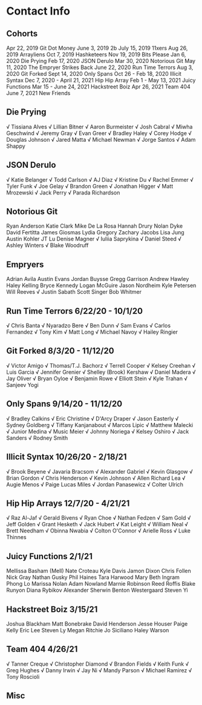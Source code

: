 # Contact Info

## Cohorts

Apr 22, 2019 Git Dot Money
June 3, 2019 2b
July 15, 2019 11xers
Aug 26, 2019 Arrayliens
Oct 7, 2019 Hashketeers
Nov 19, 2019 Bits Please
Jan 6, 2020 Die Prying
Feb 17, 2020 JSON Derulo
Mar 30, 2020 Notorious Git
May 11, 2020 The Empryer Strikes Back
June 22, 2020 Run Time Terrors
Aug 3, 2020 Git Forked
Sept 14, 2020 Only Spans
Oct 26 - Feb 18, 2020 Illicit Syntax
Dec 7, 2020 - April 21, 2021 Hip Hip Array
Feb 1 - May 13, 2021 Juicy Functions
Mar 15 - June 24, 2021 Hackstreet Boiz
Apr 26, 2021 Team 404
June 7, 2021 New Friends

## Die Prying

√ Tissiana Alves
√ Lillian Bitner
√ Aaron Burmeister
√ Josh Cabral
√ Miwha Geschwind
√ Jeremy Gray
√ Evan Greer
√ Bradley Haley
√ Corey Hodge
√ Douglas Johnson
√ Jared Matta
√ Michael Newman
√ Jorge Santos
√ Adam Shappy

## JSON Derulo

√ Katie Belanger
√ Todd Carlson
√ AJ Diaz
√ Kristine Du
√ Rachel Emmer
√ Tyler Funk
√ Joe Gelay
√ Brandon Green
√ Jonathan Higger
√ Matt Mrozewski
√ Jack Perry
√ Parada Richardson

## Notorious Git

Ryan Anderson
Katie Clark
Mike De La Rosa
Hannah Drury
Nolan Dyke
David Fertitta
James Giosmas
Lydia Gregory
Zachary Jacobs
Lisa Jung
Austin Kohler
JT Lu
Denise Magner
√ Iuliia Saprykina
√ Daniel Steed
√ Ashley Winters
√ Blake Woodruff

## Empryers

Adrian Avila
Austin Evans
Jordan Buysse
Gregg Garrison
Andrew Hawley
Haley Kelling
Bryce Kennedy
Logan McGuire
Jason Nordheim
Kyle Petersen
Will Reeves
√ Justin Sabath
Scott Singer
Bob Whitmer

## Run Time Terrors 6/22/20 - 10/1/20

√ Chris Banta
√ Nyaradzo Bere
√ Ben Dunn
√ Sam Evans
√ Carlos Fernandez
√ Tony Kim
√ Matt Long
√ Michael Navoy
√ Hailey Ringier

## Git Forked 8/3/20 - 11/12/20

√ Victor Amigo
√ Thomas/T.J. Bachorz
√ Terrell Cooper
√ Kelsey Creehan
√ Luis Garcia
√ Jennifer Grenier
√ Shelley (Brook) Kershaw
√ Daniel Madera
√ Jay Oliver
√ Bryan Oyloe
√ Benjamin Rowe
√ Elliott Stein
√ Kyle Trahan
√ Sanjeev Yogi

## Only Spans 9/14/20 - 11/12/20

√ Bradley Calkins
√ Eric Christine
√ D'Arcy Draper
√ Jason Easterly
√ Sydney Goldberg
√ Tiffany Kanjanabout
√ Marcos Lipic
√ Matthew Malecki
√ Junior Medina
√ Music Meier
√ Johnny Noriega
√ Kelsey Oshiro
√ Jack Sanders
√ Rodney Smith

## Illicit Syntax 10/26/20 - 2/18/21

√ Brook Beyene
√ Javaria Bracsom
√ Alexander Gabriel
√ Kevin Glasgow
√ Brian Gordon
√ Chris Henderson
√ Kevin Johnson
√ Allen Richard Lea
√ Augie Menos
√ Paige Lucas Miles
√ Jordan Panasewicz
√ Colter Ulrich

## Hip Hip Arrays 12/7/20 - 4/21/21

√ Raz Al-Jaf
√ Gerald Bivens
√ Ryan Choe
√ Nathan Fedzen
√ Sam Gold
√ Jeff Golden
√ Grant Hesketh
√ Jack Hubert
√ Kat Leight
√ William Neal
√ Brett Needham
√ Obinna Nwabia
√ Colton O'Connor
√ Arielle Ross
√ Luke Thinnes

## Juicy Functions 2/1/21

Mellissa Basham (Mell)
Nate Croteau
Kyle Davis
Jamon Dixon
Chris Follen
Nick Gray
Nathan Gusky
Phil Haines
Tara Harwood
Mary Beth Ingram
Phong Lo
Marissa Nolan
Adam Nowland
Marnie Robinson
Reed Roffis
Blake Runyon
Diana Rybikov
Alexander Sherwin
Benton Westergaard
Steven Yi

## Hackstreet Boiz 3/15/21

Joshua Blackham
Matt Bonebrake
David Henderson
Jesse Houser
Paige Kelly
Eric Lee
Steven Ly
Megan Ritchie
Jo Siciliano
Haley Warson

## Team 404 4/26/21

√ Tanner Creque
√ Christopher Diamond
√ Brandon Fields
√ Keith Funk
√ Greg Hughes
√ Danny Irwin
√ Jay Ni
√ Mandy Parson
√ Michael Ramirez
√ Tony Roscioli

## Misc

<!-- Louis Leffler
Zachary Mayle
Derek Turner -->

<!-- Austin Burke
https://austinburke.dev/
https://github.com/aburk3
https://www.linkedin.com/in/austin-burke/
aburk3@gmail.com -->

<!-- Adam Chernitsky
Zack Claar
Sarah Daniels
Kari Ferenczy https://medium.com/@klferenczy
Crystal Neal https://medium.com/@cdneal091
William/Zach Pardee https://medium.com/@zachpardee
Ben Reilly https://medium.com/@ibenthinkin
Amanda Rogers https://medium.com/@aarodgerswork
Kevin Ruggiero https://medium.com/@kevinbruggiero
Jack Spyek https://medium.com/@jpsypek
Jared Stromberg https://medium.com/@jaredstromberg
Finn Thye https://finnthye.medium.com/
Kendall Willard https://kendallsblog.home.blog/ -->
